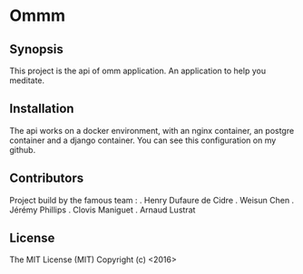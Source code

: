 # Ommm

## Synopsis

This project is the api of omm application. An application to help you meditate.

## Installation

The api works on a docker environment, with an nginx container, an postgre container and a django container. You can
see this configuration on my github.


## Contributors

Project build by the famous team :
. Henry Dufaure de Cidre
. Weisun Chen
. Jérémy Phillips
. Clovis Maniguet
. Arnaud Lustrat

## License

The MIT License (MIT)
Copyright (c) <2016> <Arnaud Lustrat>